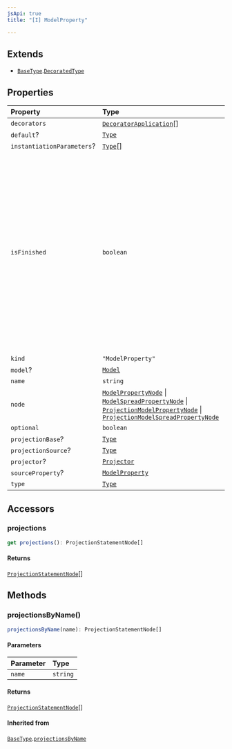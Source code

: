 ```yaml
---
jsApi: true
title: "[I] ModelProperty"

---
```

## Extends

- [`BaseType`](BaseType.md).[`DecoratedType`](DecoratedType.md)

## Properties

| Property | Type | Description | Inheritance |
| :------ | :------ | :------ | :------ |
| `decorators` | [`DecoratorApplication`](DecoratorApplication.md)[] | - | [`DecoratedType`](DecoratedType.md).`decorators` |
| `default`? | [`Type`](../type-aliases/Type.md) | - | - |
| `instantiationParameters`? | [`Type`](../type-aliases/Type.md)[] | - | [`BaseType`](BaseType.md).`instantiationParameters` |
| `isFinished` | `boolean` | Reflect if a type has been finished(Decorators have been called).<br />There is multiple reasons a type might not be finished:<br />- a template declaration will not<br />- a template instance that argument that are still template parameters<br />- a template instance that is only partially instantiated(like a templated operation inside a templated interface) | [`BaseType`](BaseType.md).`isFinished` |
| `kind` | `"ModelProperty"` | - | [`BaseType`](BaseType.md).`kind` |
| `model`? | [`Model`](Model.md) | - | - |
| `name` | `string` | - | - |
| `node` | [`ModelPropertyNode`](ModelPropertyNode.md) \| [`ModelSpreadPropertyNode`](ModelSpreadPropertyNode.md) \| [`ProjectionModelPropertyNode`](ProjectionModelPropertyNode.md) \| [`ProjectionModelSpreadPropertyNode`](ProjectionModelSpreadPropertyNode.md) | - | [`BaseType`](BaseType.md).`node` |
| `optional` | `boolean` | - | - |
| `projectionBase`? | [`Type`](../type-aliases/Type.md) | - | [`BaseType`](BaseType.md).`projectionBase` |
| `projectionSource`? | [`Type`](../type-aliases/Type.md) | - | [`BaseType`](BaseType.md).`projectionSource` |
| `projector`? | [`Projector`](Projector.md) | - | [`BaseType`](BaseType.md).`projector` |
| `sourceProperty`? | [`ModelProperty`](ModelProperty.md) | - | - |
| `type` | [`Type`](../type-aliases/Type.md) | - | - |

## Accessors

### projections

```ts
get projections(): ProjectionStatementNode[]
```

#### Returns

[`ProjectionStatementNode`](ProjectionStatementNode.md)[]

## Methods

### projectionsByName()

```ts
projectionsByName(name): ProjectionStatementNode[]
```

#### Parameters

| Parameter | Type |
| :------ | :------ |
| `name` | `string` |

#### Returns

[`ProjectionStatementNode`](ProjectionStatementNode.md)[]

#### Inherited from

[`BaseType`](BaseType.md).[`projectionsByName`](BaseType.md#projectionsbyname)
